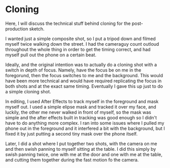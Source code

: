 # Cloning

Here, I will discuss the technical stuff behind cloning for the post-production sketch. 

I wanted just a simple composite shot, so I put a tripod down and filmed myself twice walking down the street. I had the cameraguy count outloud throughout the whole thing in order to get the timing correct, and had myself pull out the phone on a certain beat.

Ideally, and the original intention was to actually do a cloning shot with a switch in depth of focus. Namely, have the focus be on me in the foregorund, then the focus switches to me and the background. This would have been more technical and would have required replicating the focus in both shots and at the exact same timing. Eventually I gave this up just to do a simple cloning shot. 

In editing, I used After Effects to track myself in the foreground and mask myself out. I used a simple elipse mask and tracked it over my face, and luckily, the other me never walked in front of myself, so the mask was simple and the after effects built in tracking was good enough so I didn't have to do anything more complex. I ran into some issues where I pulled my phone out in the foreground and it interfered a bit with the background, but I fixed it by just putting a second tiny mask over the phone itself. 

Later, I did a shot where I put together two shots, with the camera on me and then swish panning to myself sitting at the table. I did this simply by swish panning twice, one with me at the door and one with me at the table, and cutting them together during the fast motion fo the camera. 


